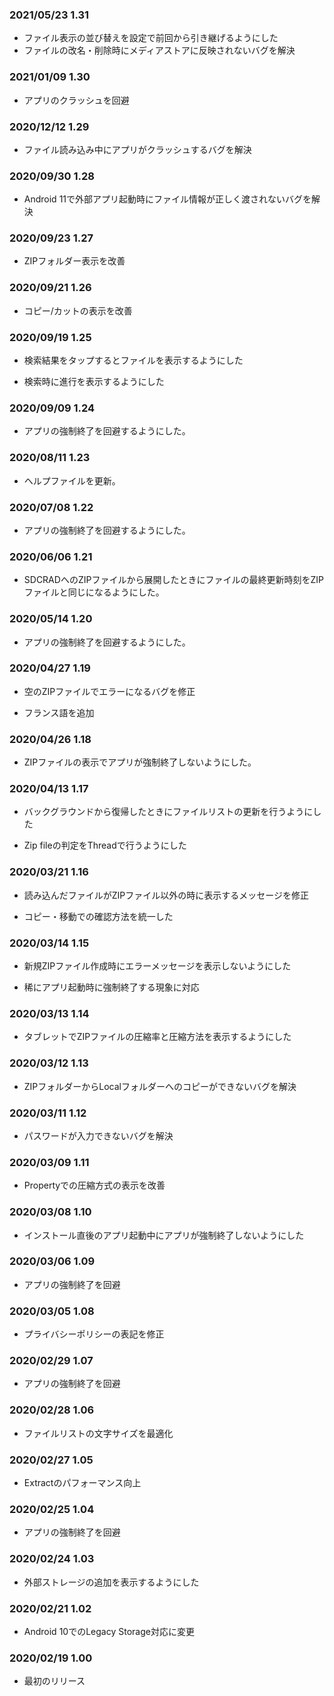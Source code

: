 ### 2021/05/23 1.31  

- ファイル表示の並び替えを設定で前回から引き継げるようにした  
- ファイルの改名・削除時にメディアストアに反映されないバグを解決  

### 2021/01/09 1.30  

- アプリのクラッシュを回避  

### 2020/12/12 1.29  

- ファイル読み込み中にアプリがクラッシュするバグを解決  

### 2020/09/30 1.28  

- Android 11で外部アプリ起動時にファイル情報が正しく渡されないバグを解決  

### 2020/09/23 1.27  

- ZIPフォルダー表示を改善  

### 2020/09/21 1.26  

- コピー/カットの表示を改善  

### 2020/09/19 1.25  

- 検索結果をタップするとファイルを表示するようにした  

- 検索時に進行を表示するようにした  

### 2020/09/09 1.24  

- アプリの強制終了を回避するようにした。  

### 2020/08/11 1.23  

- ヘルプファイルを更新。  

### 2020/07/08 1.22  

- アプリの強制終了を回避するようにした。  

### 2020/06/06 1.21  

- SDCRADへのZIPファイルから展開したときにファイルの最終更新時刻をZIPファイルと同じになるようにした。   

### 2020/05/14 1.20  

- アプリの強制終了を回避するようにした。  

### 2020/04/27 1.19  

- 空のZIPファイルでエラーになるバグを修正  

- フランス語を追加  

### 2020/04/26 1.18  

- ZIPファイルの表示でアプリが強制終了しないようにした。  

### 2020/04/13 1.17  

- バックグラウンドから復帰したときにファイルリストの更新を行うようにした  

- Zip fileの判定をThreadで行うようにした  

### 2020/03/21 1.16  

- 読み込んだファイルがZIPファイル以外の時に表示するメッセージを修正  

- コピー・移動での確認方法を統一した  

### 2020/03/14 1.15  

- 新規ZIPファイル作成時にエラーメッセージを表示しないようにした  

- 稀にアプリ起動時に強制終了する現象に対応  

### 2020/03/13 1.14  

- タブレットでZIPファイルの圧縮率と圧縮方法を表示するようにした  

### 2020/03/12 1.13  

- ZIPフォルダーからLocalフォルダーへのコピーができないバグを解決  

### 2020/03/11 1.12  

- パスワードが入力できないバグを解決  

### 2020/03/09 1.11  

- Propertyでの圧縮方式の表示を改善  

### 2020/03/08 1.10  

- インストール直後のアプリ起動中にアプリが強制終了しないようにした  

### 2020/03/06 1.09  

-   アプリの強制終了を回避  

### 2020/03/05 1.08  

-   プライバシーポリシーの表記を修正  

### 2020/02/29 1.07  

-   アプリの強制終了を回避  

### 2020/02/28 1.06  

-   ファイルリストの文字サイズを最適化  

### 2020/02/27 1.05  

-   Extractのパフォーマンス向上  

### 2020/02/25 1.04  

-   アプリの強制終了を回避  

### 2020/02/24 1.03   

-   外部ストレージの追加を表示するようにした  

### 2020/02/21 1.02   

-   Android 10でのLegacy Storage対応に変更  

### 2020/02/19 1.00   

-   最初のリリース  
